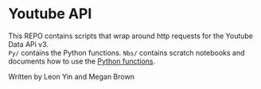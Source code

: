 # Youtube API
This REPO contains scripts that wrap around http requests for the Youtube Data APi v3.<br>
`Py/` contains the Python functions.
`Nbs/` contains scratch notebooks and documents how to use the [Python functions](https://github.com/SMAPPNYU/scrapers/blob/master/youtube/nbs/example_uses.ipynb).

Written by Leon Yin and Megan Brown
